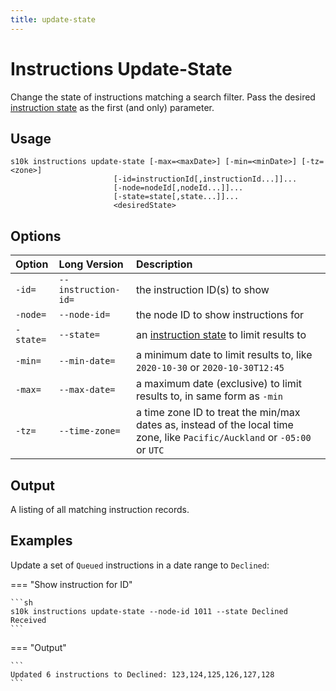 ```yaml
---
title: update-state
---
```

# Instructions Update-State

Change the state of instructions matching a search filter. Pass the desired [instruction
state][instruction-states] as the first (and only) parameter.

## Usage

```
s10k instructions update-state [-max=<maxDate>] [-min=<minDate>] [-tz=<zone>]
                       [-id=instructionId[,instructionId...]]...
                       [-node=nodeId[,nodeId...]]...
					   [-state=state[,state...]]...
					   <desiredState>
```

## Options

<div markdown="1" class="options-explicit-col-widths">

| Option | Long Version | Description |
|:-------|:-------------|:------------|
| `-id=` | `--instruction-id=` | the instruction ID(s) to show |
| `-node=` | `--node-id=` | the node ID to show instructions for |
| `-state=` | `--state=` | an [instruction state][instruction-states] to limit results to |
| `-min=` | `--min-date=` | a minimum date to limit results to, like `2020-10-30` or `2020-10-30T12:45` |
| `-max=` | `--max-date=` | a maximum date (exclusive) to limit results to, in same form as `-min` |
| `-tz=` | `--time-zone=` | a time zone ID to treat the min/max dates as, instead of the local time zone, like `Pacific/Auckland` or `-05:00` or `UTC` |

</div>

## Output

A listing of all matching instruction records.

## Examples

Update a set of `Queued` instructions in a date range to `Declined`:

=== "Show instruction for ID"

	```sh
	s10k instructions update-state --node-id 1011 --state Declined Received
	```

=== "Output"

	```
	Updated 6 instructions to Declined: 123,124,125,126,127,128
	```


[instruction-states]: https://github.com/SolarNetwork/solarnetwork/wiki/SolarUser-API-enumerated-types#node-instruction-state-type
